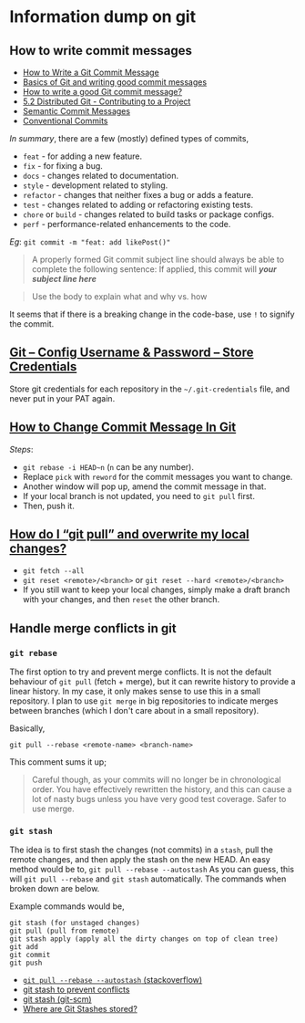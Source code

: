 # Information dump on git

## How to write commit messages

- [How to Write a Git Commit Message](https://chris.beams.io/posts/git-commit/)
- [Basics of Git and writing good commit messages](https://chaitanyacodes.hashnode.dev/basics-of-git-and-writing-good-commit-messages)
- [How to write a good Git commit message?](https://stackoverflow.com/questions/33097657/how-to-write-a-good-git-commit-message)
- [5.2 Distributed Git - Contributing to a Project](https://git-scm.com/book/en/v2/Distributed-Git-Contributing-to-a-Project)
- [Semantic Commit Messages](https://gist.github.com/joshbuchea/6f47e86d2510bce28f8e7f42ae84c716)
- [Conventional Commits](https://www.conventionalcommits.org/)

*In summary*, there are a few (mostly) defined types of commits,

- `feat` - for adding a new feature.
- `fix` - for fixing a bug.
- `docs` - changes related to documentation.
- `style` - development related to styling.
- `refactor` - changes that neither fixes a bug or adds a feature.
- `test` - changes related to adding or refactoring existing tests.
- `chore` or `build` - changes related to build tasks or package configs.
- `perf` - performance-related enhancements to the code.

*Eg*: `git commit -m "feat: add likePost()"`

> A properly formed Git commit subject line should always be able to complete the following sentence:
> If applied, this commit will ___your subject line here___

> Use the body to explain what and why vs. how

It seems that if there is a breaking change in the code-base, use `!` to signify the commit.

## [Git – Config Username & Password – Store Credentials](https://www.shellhacks.com/git-config-username-password-store-credentials)

Store git credentials for each repository in the `~/.git-credentials` file, and never put in your PAT again.

## [How to Change Commit Message In Git](https://www.w3docs.com/snippets/git/how-to-change-commit-message.html)

*Steps*:
- `git rebase -i HEAD~n` (`n` can be any number).
- Replace `pick` with `reword` for the commit messages you want to change.
- Another window will pop up, amend the commit message in that.
- If your local branch is not updated, you need to `git pull` first.
- Then, push it.

## [How do I “git pull” and overwrite my local changes?](https://koukia.ca/how-do-i-git-pull-and-overwrite-my-local-changes-4b6e3a8de955)

- `git fetch --all`
- `git reset <remote>/<branch>` or `git reset --hard <remote>/<branch>`
- If you still want to keep your local changes, simply make a draft branch with your changes, and then `reset` the other branch.

## Handle merge conflicts in git

### `git rebase`

The first option to try and prevent merge conflicts.
It is not the default behaviour of `git pull` (fetch + merge), but it can rewrite history to provide a linear history.
In my case, it only makes sense to use this in a small repository.
I plan to use `git merge` in big repositories to indicate merges between branches (which I don't care about in a small repository).

Basically,
```
git pull --rebase <remote-name> <branch-name>
```

This comment sums it up;
> Careful though, as your commits will no longer be in chronological order. You have effectively rewritten the history, and this can cause a lot of nasty bugs unless you have very good test coverage. Safer to use merge.

### `git stash`

The idea is to first stash the changes (not commits) in a `stash`, pull the remote changes, and then apply the stash on the new HEAD. An easy method would be to,
`git pull --rebase --autostash`
As you can guess, this will `git pull --rebase` and `git stash` automatically. The commands when broken down are below.

Example commands would be,
```
git stash (for unstaged changes)
git pull (pull from remote)
git stash apply (apply all the dirty changes on top of clean tree)
git add
git commit
git push
```
- [`git pull --rebase --autostash` (stackoverflow)](https://stackoverflow.com/a/68232192)
- [git stash to prevent conflicts](https://stackoverflow.com/a/33281802)
- [git stash (git-scm)](https://git-scm.com/docs/git-stash)
- [Where are Git Stashes stored?](https://stackoverflow.com/questions/40653560/where-are-git-stashes-stored)
